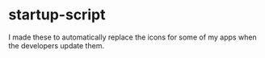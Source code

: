# startup-script
I made these to automatically replace the icons for some of my apps when the developers update them.
